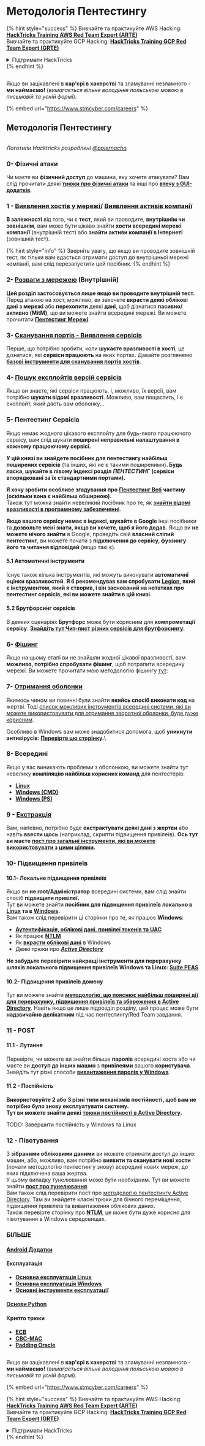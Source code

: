 # Методологія Пентестингу

{% hint style="success" %}
Вивчайте та практикуйте AWS Hacking:<img src="../.gitbook/assets/arte.png" alt="" data-size="line">[**HackTricks Training AWS Red Team Expert (ARTE)**](https://training.hacktricks.xyz/courses/arte)<img src="../.gitbook/assets/arte.png" alt="" data-size="line">\
Вивчайте та практикуйте GCP Hacking: <img src="../.gitbook/assets/grte.png" alt="" data-size="line">[**HackTricks Training GCP Red Team Expert (GRTE)**<img src="../.gitbook/assets/grte.png" alt="" data-size="line">](https://training.hacktricks.xyz/courses/grte)

<details>

<summary>Підтримати HackTricks</summary>

* Перевірте [**плани підписки**](https://github.com/sponsors/carlospolop)!
* **Приєднуйтесь до** 💬 [**групи Discord**](https://discord.gg/hRep4RUj7f) або [**групи Telegram**](https://t.me/peass) або **слідкуйте** за нами в **Twitter** 🐦 [**@hacktricks\_live**](https://twitter.com/hacktricks\_live)**.**
* **Діліться хакерськими трюками, надсилаючи PR до** [**HackTricks**](https://github.com/carlospolop/hacktricks) та [**HackTricks Cloud**](https://github.com/carlospolop/hacktricks-cloud) репозиторіїв на GitHub.

</details>
{% endhint %}

<figure><img src="../.gitbook/assets/image (1) (1) (1) (1) (1) (1) (1) (1) (1) (1) (1).png" alt=""><figcaption></figcaption></figure>

Якщо ви зацікавлені в **кар'єрі в хакерстві** та зламуванні незламного - **ми наймаємо!** (_вимагається вільне володіння польською мовою в письмовій та усній формі_).

{% embed url="https://www.stmcyber.com/careers" %}

## Методологія Пентестингу

<figure><img src="../.gitbook/assets/HACKTRICKS-logo.svg" alt=""><figcaption></figcaption></figure>

_Логотипи Hacktricks розроблені_ [_@ppiernacho_](https://www.instagram.com/ppieranacho/)_._

### 0- Фізичні атаки

Чи маєте ви **фізичний доступ** до машини, яку хочете атакувати? Вам слід прочитати деякі [**трюки про фізичні атаки**](../hardware-physical-access/physical-attacks.md) та інші про [**втечу з GUI-додатків**](../hardware-physical-access/escaping-from-gui-applications.md).

### 1 - [Виявлення хостів у мережі](pentesting-network/#discovering-hosts)/ [Виявлення активів компанії](external-recon-methodology/)

**В залежності** від того, чи є **тест**, який ви проводите, **внутрішнім чи зовнішнім**, вам може бути цікаво знайти **хости всередині мережі компанії** (внутрішній тест) або **знайти активи компанії в Інтернеті** (зовнішній тест).

{% hint style="info" %}
Зверніть увагу, що якщо ви проводите зовнішній тест, як тільки вам вдасться отримати доступ до внутрішньої мережі компанії, вам слід перезапустити цей посібник.
{% endhint %}

### **2-** [**Розваги з мережею**](pentesting-network/) **(Внутрішній)**

**Цей розділ застосовується лише якщо ви проводите внутрішній тест.**\
Перед атакою на хост, можливо, ви захочете **вкрасти деякі облікові дані** **з мережі** або **перехопити** деякі **дані**, щоб дізнатися **пасивно/активно (MitM)**, що ви можете знайти всередині мережі. Ви можете прочитати [**Пентестинг Мережі**](pentesting-network/#sniffing).

### 3- [Сканування портів - Виявлення сервісів](pentesting-network/#scanning-hosts)

Перше, що потрібно зробити, коли **шукаєте вразливості в хості**, це дізнатися, які **сервіси працюють** на яких портах. Давайте розглянемо [**базові інструменти для сканування портів хостів**](pentesting-network/#scanning-hosts).

### **4-** [**Пошук експлойтів версій сервісів**](search-exploits.md)

Якщо ви знаєте, які сервіси працюють, і, можливо, їх версії, вам потрібно **шукати відомі вразливості**. Можливо, вам пощастить, і є експлойт, який дасть вам оболонку...

### **5-** Пентестинг Сервісів

Якщо немає жодного цікавого експлойту для будь-якого працюючого сервісу, вам слід шукати **поширені неправильні налаштування в кожному працюючому сервісі.**

**У цій книзі ви знайдете посібник для пентестингу найбільш поширених сервісів** (та інших, які не є такими поширеними)**. Будь ласка, шукайте в лівому індексі розділ** _**ПЕНТЕСТИНГ**_ **(сервіси впорядковані за їх стандартними портами).**

**Я хочу зробити особливе згадування про** [**Пентестинг Веб**](../network-services-pentesting/pentesting-web/) **частину (оскільки вона є найбільш обширною).**\
Також тут можна знайти невеликий посібник про те, як [**знайти відомі вразливості в програмному забезпеченні**](search-exploits.md).

**Якщо вашого сервісу немає в індексі, шукайте в Google** інші посібники та **дозвольте мені знати, якщо ви хочете, щоб я його додав.** Якщо ви **не можете нічого знайти** в Google, проведіть свій **власний сліпий пентестинг**, ви можете почати з **підключення до сервісу, фуззингу його та читання відповідей** (якщо такі є).

#### 5.1 Автоматичні інструменти

Існує також кілька інструментів, які можуть виконувати **автоматичні оцінки вразливостей**. **Я б рекомендував вам спробувати** [**Legion**](https://github.com/carlospolop/legion)**, який є інструментом, який я створив, і він заснований на нотатках про пентестинг сервісів, які ви можете знайти в цій книзі.**

#### **5.2 Брутфорсинг сервісів**

В деяких сценаріях **Брутфорс** може бути корисним для **компрометації** **сервісу**. [**Знайдіть тут Чит-лист різних сервісів для брутфорсингу**](brute-force.md)**.**

### 6- [Фішинг](phishing-methodology/)

Якщо на цьому етапі ви не знайшли жодної цікавої вразливості, вам **можливо, потрібно спробувати фішинг**, щоб потрапити всередину мережі. Ви можете прочитати мою методологію фішингу [тут](phishing-methodology/):

### **7-** [**Отримання оболонки**](reverse-shells/)

Якимось чином ви повинні були знайти **якийсь спосіб виконати код** на жертві. Тоді [список можливих інструментів всередині системи, які ви можете використовувати для отримання зворотної оболонки, буде дуже корисним](reverse-shells/).

Особливо в Windows вам може знадобитися допомога, щоб **уникнути антивірусів**: [**Перевірте цю сторінку**](../windows-hardening/av-bypass.md)**.**\\

### 8- Всередині

Якщо у вас виникають проблеми з оболонкою, ви можете знайти тут невелику **компіляцію найбільш корисних команд** для пентестерів:

* [**Linux**](../linux-hardening/useful-linux-commands.md)
* [**Windows (CMD)**](../windows-hardening/basic-cmd-for-pentesters.md)
* [**Windows (PS)**](../windows-hardening/basic-powershell-for-pentesters/)

### **9 -** [**Екстракція**](exfiltration.md)

Вам, напевно, потрібно буде **екстрактувати деякі дані з жертви** або навіть **ввести щось** (наприклад, скрипти підвищення привілеїв). **Ось тут ви маєте** [**пост про загальні інструменти, які ви можете використовувати з цими цілями**](exfiltration.md)**.**

### **10- Підвищення привілеїв**

#### **10.1- Локальне підвищення привілеїв**

Якщо ви **не root/Адміністратор** всередині системи, вам слід знайти спосіб **підвищити привілеї.**\
Тут ви можете знайти **посібник для підвищення привілеїв локально в** [**Linux**](../linux-hardening/privilege-escalation/) **та в** [**Windows**](../windows-hardening/windows-local-privilege-escalation/)**.**\
Вам також слід перевірити ці сторінки про те, як працює **Windows**:

* [**Аутентифікація, облікові дані, привілеї токенів та UAC**](../windows-hardening/authentication-credentials-uac-and-efs/)
* Як працює [**NTLM**](../windows-hardening/ntlm/)
* Як [**вкрасти облікові дані**](https://github.com/carlospolop/hacktricks/blob/master/generic-methodologies-and-resources/broken-reference/README.md) в Windows
* Деякі трюки про [_**Active Directory**_](../windows-hardening/active-directory-methodology/)

**Не забудьте перевірити найкращі інструменти для перерахунку шляхів локального підвищення привілеїв Windows та Linux:** [**Suite PEAS**](https://github.com/carlospolop/privilege-escalation-awesome-scripts-suite)

#### **10.2- Підвищення привілеїв домену**

Тут ви можете знайти [**методологію, що пояснює найбільш поширені дії для перерахунку, підвищення привілеїв та збереження в Active Directory**](../windows-hardening/active-directory-methodology/). Навіть якщо це лише підрозділ розділу, цей процес може бути **надзвичайно делікатним** під час пентестингу/Red Team завдання.

### 11 - POST

#### **11**.1 - Лутання

Перевірте, чи можете ви знайти більше **паролів** всередині хоста або чи маєте ви **доступ до інших машин** з **привілеями** вашого **користувача**.\
Знайдіть тут різні способи [**вивантаження паролів у Windows**](https://github.com/carlospolop/hacktricks/blob/master/generic-methodologies-and-resources/broken-reference/README.md).

#### 11.2 - Постійність

**Використовуйте 2 або 3 різні типи механізмів постійності, щоб вам не потрібно було знову експлуатувати систему.**\
**Тут ви можете знайти деякі** [**трюки постійності в Active Directory**](../windows-hardening/active-directory-methodology/#persistence)**.**

TODO: Завершити постійність у Windows та Linux

### 12 - Півотування

З **зібраними обліковими даними** ви можете отримати доступ до інших машин, або, можливо, вам потрібно **виявити та сканувати нові хости** (почати методологію пентестингу знову) всередині нових мереж, до яких підключена ваша жертва.\
У цьому випадку тунелювання може бути необхідним. Тут ви можете знайти [**пост про тунелювання**](tunneling-and-port-forwarding.md).\
Вам також слід перевірити пост про [методологію пентестингу Active Directory](../windows-hardening/active-directory-methodology/). Там ви знайдете класні трюки для бічного переміщення, підвищення привілеїв та вивантаження облікових даних.\
Також перевірте сторінку про [**NTLM**](../windows-hardening/ntlm/), це може бути дуже корисно для півотування в Windows середовищах.

### БІЛЬШЕ

#### [Android Додатки](../mobile-pentesting/android-app-pentesting/)

#### **Експлуатація**

* [**Основна експлуатація Linux**](broken-reference/)
* [**Основна експлуатація Windows**](../binary-exploitation/windows-exploiting-basic-guide-oscp-lvl.md)
* [**Основні інструменти експлуатації**](../binary-exploitation/basic-stack-binary-exploitation-methodology/tools/)

#### [**Основи Python**](python/)

#### **Крипто трюки**

* [**ECB**](../crypto-and-stego/electronic-code-book-ecb.md)
* [**CBC-MAC**](../crypto-and-stego/cipher-block-chaining-cbc-mac-priv.md)
* [**Padding Oracle**](../crypto-and-stego/padding-oracle-priv.md)

<figure><img src="../.gitbook/assets/image (1) (1) (1) (1) (1) (1) (1) (1) (1) (1) (1).png" alt=""><figcaption></figcaption></figure>

Якщо ви зацікавлені в **кар'єрі в хакерстві** та зламуванні незламного - **ми наймаємо!** (_вимагається вільне володіння польською мовою в письмовій та усній формі_).

{% embed url="https://www.stmcyber.com/careers" %}

{% hint style="success" %}
Вивчайте та практикуйте AWS Hacking:<img src="../.gitbook/assets/arte.png" alt="" data-size="line">[**HackTricks Training AWS Red Team Expert (ARTE)**](https://training.hacktricks.xyz/courses/arte)<img src="../.gitbook/assets/arte.png" alt="" data-size="line">\
Вивчайте та практикуйте GCP Hacking: <img src="../.gitbook/assets/grte.png" alt="" data-size="line">[**HackTricks Training GCP Red Team Expert (GRTE)**<img src="../.gitbook/assets/grte.png" alt="" data-size="line">](https://training.hacktricks.xyz/courses/grte)

<details>

<summary>Підтримати HackTricks</summary>

* Перевірте [**плани підписки**](https://github.com/sponsors/carlospolop)!
* **Приєднуйтесь до** 💬 [**групи Discord**](https://discord.gg/hRep4RUj7f) або [**групи Telegram**](https://t.me/peass) або **слідкуйте** за нами в **Twitter** 🐦 [**@hacktricks\_live**](https://twitter.com/hacktricks\_live)**.**
* **Діліться хакерськими трюками, надсилаючи PR до** [**HackTricks**](https://github.com/carlospolop/hacktricks) та [**HackTricks Cloud**](https://github.com/carlospolop/hacktricks-cloud) репозиторіїв на GitHub.

</details>
{% endhint %}
